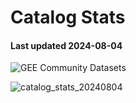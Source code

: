# Catalog Stats

#### Last updated 2024-08-04

![GEE Community Datasets](https://img.shields.io/endpoint?url=https://gist.githubusercontent.com/samapriya/34bc0c1280d475d3a69e3b60a706226e/raw/community.json)

![catalog_stats_20240804](https://github.com/user-attachments/assets/e8c8c69e-0d22-4773-b457-6cf601bf219b)
